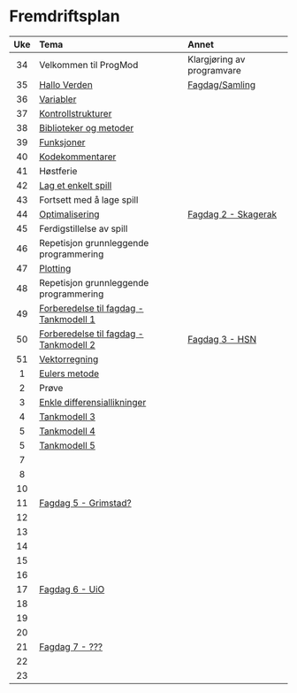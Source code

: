 # Fremdriftsplan

| Uke | Tema | Annet |
|:---:|:----|:-----|
| 34 | Velkommen til ProgMod | Klargjøring av programvare |
| 35 | [Hallo Verden](https://github.com/fagstoff/ProgMod/blob/master/Fagstoff/helloWorld.ipynb) | [Fagdag/Samling](https://github.com/fagstoff/ProgMod/blob/master/Planer/Fagdag_1.md) |
| 36 | [Variabler](https://github.com/fagstoff/ProgMod/blob/master/Fagstoff/variabler.ipynb) ||
| 37 | [Kontrollstrukturer](https://github.com/fagstoff/ProgMod/blob/master/Fagstoff/kontrollstrukturer.ipynb) ||
| 38 | [Biblioteker og metoder](https://github.com/fagstoff/ProgMod/blob/master/Fagstoff/biblioteker%20og%20metoder.ipynb) ||
| 39 | [Funksjoner](https://github.com/fagstoff/ProgMod/blob/master/Fagstoff/funksjoner.ipynb) ||
| 40 | [Kodekommentarer](https://github.com/fagstoff/ProgMod/blob/master/Fagstoff/kodekommentarer.ipynb)||
| 41 | Høstferie ||
| 42 | [Lag et enkelt spill](https://github.com/fagstoff/ProgMod/blob/master/Fagstoff/lag%20et%20enkelt%20spill.ipynb)||
| 43 | Fortsett med å lage spill||
| 44 | [Optimalisering](https://github.com/fagstoff/ProgMod/blob/master/Fagstoff/optimalisering_1.ipynb)|[Fagdag 2 - Skagerak](https://github.com/fagstoff/ProgMod/blob/master/Planer/Fagdag_2.md)|
| 45 | Ferdigstillelse av spill||
| 46 | Repetisjon grunnleggende programmering||
| 47 | [Plotting](https://github.com/fagstoff/ProgMod/blob/master/Fagstoff/matplotlib.ipynb)||
| 48 | Repetisjon grunnleggende programmering||
| 49 | [Forberedelse til fagdag - Tankmodell 1](https://github.com/fagstoff/ProgMod/blob/master/Fagstoff/tankmodell_1.ipynb)||
| 50 | [Forberedelse til fagdag - Tankmodell 2](https://github.com/fagstoff/ProgMod/blob/master/Fagstoff/tankmodell_2.ipynb)|[Fagdag 3 - HSN](https://github.com/fagstoff/ProgMod/blob/master/Planer/Fagdag_3.md)|
| 51 | [Vektorregning](https://github.com/fagstoff/ProgMod/blob/master/Fagstoff/vektorregning.ipynb)||
| 1 | [Eulers metode](https://github.com/fagstoff/ProgMod/blob/master/Fagstoff/euler.ipynb)|
| 2 | Prøve ||
| 3 | [Enkle differensiallikninger](https://github.com/fagstoff/ProgMod/blob/master/Fagstoff/enkle%20differensiallikninger.ipynb)||
| 4 | [Tankmodell 3](https://github.com/fagstoff/ProgMod/blob/master/Fagstoff/tankmodell_3.ipynb)||
| 5 | [Tankmodell 4](https://github.com/fagstoff/ProgMod/blob/master/Fagstoff/tankmodell_4.ipynb)||
| 5 | [Tankmodell 5](https://github.com/fagstoff/ProgMod/blob/master/Fagstoff/tankmodell_5.ipynb)||
| 7 |||
| 8 |||
| 10 |||
| 11 |[Fagdag 5 - Grimstad?]()||
 |12 |||
| 13 |||
| 14 |||
| 15 |||
| 16 |||
| 17 |[Fagdag 6 - UiO]()||
| 18 |||
| 19 |||
| 20 |||
| 21 |[Fagdag 7 - ???]()||
| 22 |||
| 23 |||
